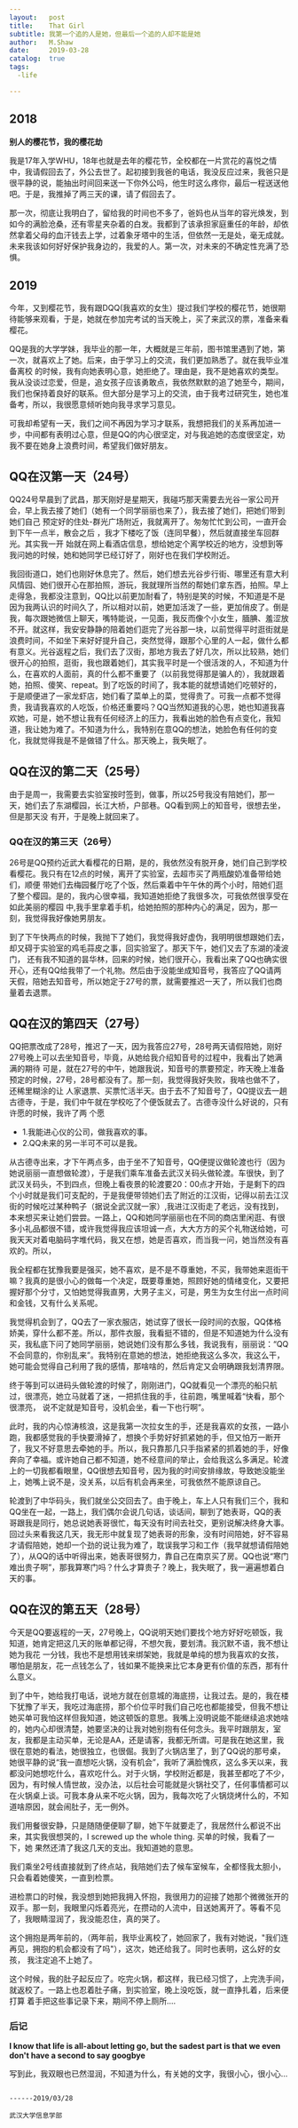 ```yaml
---
layout:   post
title:    That Girl
subtitle: 我第一个追的人是她，但最后一个追的人却不能是她
author:   M.Shaw
date:     2019-03-28
catalog:  true
tags:
  -life

---
```

 
## 2018
 
**别人的樱花节，我的樱花劫**

我是17年入学WHU，18年也就是去年的樱花节，全校都在一片赏花的喜悦之情中，我请假回去了，外公去世了。起初接到我爸的电话，我没反应过来，我爸只是很平静的说，能抽出时间回来送一下你外公吗，他生时这么疼你，最后一程送送他吧。于是，我推掉了两三天的课，请了假回去了。

那一次，彻底让我明白了，留给我的时间也不多了，爸妈也从当年的容光焕发，到如今的满脸沧桑，还有零星夹杂着的白发。我都到了该承担家庭重任的年龄，却依然拿着父母的血汗钱去上学，过着象牙塔中的生活，但依然一无是处，毫无成就。未来我该如何好好保护我身边的，我爱的人。第一次，对未来的不确定性充满了恐惧。

## 2019
今年，又到樱花节，我有跟DQQ(我喜欢的女生）提过我们学校的樱花节，她很期待能够来观看，于是，她就在参加完考试的当天晚上，买了来武汉的票，准备来看樱花。

QQ是我的大学学妹，我毕业的那一年，大概就是三年前，图书馆里遇到了她，第一次，就喜欢上了她。后来，由于学习上的交流，我们更加熟悉了。就在我毕业准备离校
的时候，我有向她表明心意，她拒绝了。理由是，我不是她喜欢的类型。我从没谈过恋爱，但是，追女孩子应该勇敢点，我依然默默的追了她至今，期间，我们也保持着良好的联系。但大部分是学习上的交流，由于我考过研究生，她也准备考，所以，我很愿意倾听她向我寻求学习意见。

可我却希望有一天，我们之间不再因为学习才联系，我想把我们的关系再加进一步，中间都有表明过心意，但是QQ的内心很坚定，对与我追她的态度很坚定，劝我不要在她身上浪费时间，希望我们做好朋友。

## QQ在汉第一天（24号）

QQ24号早晨到了武昌，那天刚好是星期天，我碰巧那天需要去光谷一家公司开会，早上我去接了她们（她有一个同学丽丽也来了），我去接了她们，把她们带到她们自己
预定好的住处-群光广场附近，我就离开了。匆匆忙忙到公司，一直开会到下午一点半，散会之后 ，我才下楼吃了饭（连同早餐），然后就直接坐车回群光。其实我一开
始就在网上看酒店信息，想给她定个离学校近的地方，没想到等我问她的时候，她和她同学已经订好了，刚好也在我们学校附近。

我回街道口，她们也刚好休息完了。然后，她们想去光谷步行街、哪里还有意大利风情园、她们很开心在那拍照，游玩，我就理所当然的帮她们拿东西，拍照。早上走得急，我都没注意到，QQ比以前更加耐看了，特别是笑的时候，不知道是不是因为我两认识的时间久了，所以相对以前，她更加活泼了一些，更加俏皮了。倒是我，每次跟她微信上聊天，嘴特能说，一见面，我反而像个小女生，腼腆、羞涩放不开。就这样，我安安静静的陪着她们逛完了光谷那一块，以前觉得平时逛街就是浪费时间，不如坐下来好好提升自己，突然觉得，跟那个心里的人一起，做什么都有意义。光谷返程之后，我们去了汉街，那地方我去了好几次，所以比较熟，她们很开心的拍照，逛街，我也跟着她们，其实我平时是一个很活泼的人，不知道为什么，在喜欢的人面前，真的什么都不重要了（以前我觉得那是骗人的），我就跟着她，拍照、傻笑、repeat。到了吃饭的时间了，我本能的就想请她们吃顿好的，于是顺便进了一家龙虾店，她们看了菜单上的菜，觉得贵了。可我一点都不觉得贵，我请我喜欢的人吃饭，价格还重要吗？QQ当然知道我的心思，她也知道我喜欢她，可是，她不想让我有任何经济上的压力，我看出她的脸色有点变化，我知道，我让她为难了。不知道为什么，我特别在意QQ的想法，她脸色有任何的变化，我就觉得我是不是做错了什么。那天晚上，我失眠了。

## QQ在汉的第二天（25号）

由于是周一，我需要去实验室按时签到，做事，所以25号我没有陪她们，那一天，她们去了东湖樱园，长江大桥，户部巷。QQ看到网上的知音号，很想去坐，但是那天没
有开，于是晚上就回来了。

### QQ在汉的第三天（26号）

26号是QQ预约近武大看樱花的日期，是的，我依然没有脱开身，她们自己到学校看樱花。我只有在12点的时候，离开了实验室，去超市买了两瓶酸奶准备带给她们，顺便
带她们去梅园餐厅吃了个饭，然后乘着中午午休的两个小时，陪她们逛了整个樱园。是的，我内心很幸福，我知道她拒绝了我很多次，可我依然很享受在如此美丽的樱园
中,我手里拿着手机，给她拍照的那种内心的满足，因为，那一刻，我觉得我好像她男朋友。

到了下午快两点的时候，我抛下了她们，我觉得我好虚伪，我明明很想跟她们去，却又碍于实验室的鸡毛蒜皮之事，回实验室了。那天下午，她们又去了东湖的凌波门，
还有我不知道的昙华林，回来的时候，她们很开心，我看出来了QQ也确实很开心，还有QQ给我带了一个礼物。然后由于没能坐成知音号，我答应了QQ请两天假，陪她去知音号，所以她定于27号的票，就需要推迟一天了，所以我们也商量着去退票。

## QQ在汉的第四天（27号）

QQ把票改成了28号，推迟了一天，因为我答应27号，28号两天请假陪她，刚好27号晚上可以去坐知音号，毕竟，从她给我介绍知音号的过程中，我看出了她满满的期待
可是，就在27号的中午，她跟我说，知音号的票要预定，昨天晚上准备预定的时候，27号，28号都没有了。那一刻，我觉得我好失败，我啥也做不了，还稀里糊涂的让
人家退票、买票忙活半天。由于去不了知音号了，QQ提议去一趟古德寺，于是，我们中午就在学校吃了个便饭就去了。古德寺没什么好说的，只有许愿的时候，我许了两
个愿

* 1.我能进心仪的公司，做我喜欢的事。
* 2.QQ未来的另一半可不可以是我。

从古德寺出来，才下午两点多，由于坐不了知音号，QQ便提议做轮渡也行（因为她说丽丽一直想做轮渡），于是我们乘车准备去武汉关码头做轮渡。车很快，到了武汉关码头，不到四点，但晚上看夜景的轮渡要20：00点才开始，于是剩下的四个小时就是我们可支配的，于是我便带领她们去了附近的江汉街，记得以前去江汉街的时候吃过某种鸭子（据说全武汉就一家）,我进江汉街走了老远，没有找到，本来想买来让她们尝尝。一路上，QQ和她同学丽丽也在不同的商店里闲逛、有很多小礼品都很不错，或许我觉得我应该坦诚一点，大大方方的买个礼物送给她，可我天天对着电脑码字堆代码，我又在想，她是否喜欢，而当我一问，她当然没有喜欢的。所以，

我全程都在犹豫我要是强买，她不喜欢，是不是不尊重她，不买，我带她来逛街干嘛？我真的是很小心的做每一个决定，既要尊重她，照顾好她的情绪变化，又要把握好那个分寸，又怕她觉得我直男，大男子主义，可是，男生为女生付出一点时间和金钱，又有什么关系呢。

我觉得机会到了，QQ去了一家衣服店，她试穿了很长一段时间的衣服，QQ体格娇美，穿什么都不差。所以，那件衣服，我看挺不错的，但是不知道她为什么没有买，我私底下问了她同学丽丽，她说她们没有那么多钱，我说我有，丽丽说：“QQ不会同意的，你别乱来”。我特别在意她的想法，她拒绝我这么多次，我这么干，她可能会觉得自己利用了我的感情，那啥啥的，然后肯定又会明确跟我划清界限。

终于等到可以进码头做轮渡的时候了，刚刚进门，QQ就看见一个漂亮的船只航过，很漂亮，她立马就着了迷，一把抓住我的手，往前跑，嘴里喊着“快看，那个很漂亮，
说不定就是知音号，没机会坐，看一下也行啊”。

此时，我的内心惊涛核浪，这是我第一次拉女生的手，还是我喜欢的女孩，一路小跑，我都感觉我的手快要滑掉了，想换个手势好好抓紧她的手，但又怕万一断开了，我又不好意思去牵她的手。所以，我只靠那几只手指紧紧的抓着她的手，好像奔向了幸福。或许她自己都不知道，她不经意间的举止，会给我这么多满足。轮渡上的一切我都看眼里，QQ很想去知音号，因为我的时间安排缘故，导致她没能坐上，她嘴上说不是，没关系，以后有机会再来坐，可我依然不能原谅自己。

轮渡到了中华码头，我们就坐公交回去了。由于晚上，车上人只有我们三个，我和QQ坐在一起，一路上，我们偶尔会说几句话，谈话间，聊到了她表哥，QQ的表哥跟我是同行，她总说她表哥很忙，每天没有时间去社交，更别说解决终身大事。回过头来看我这几天，我无形中就复现了她表哥的形象，没有时间陪她，好不容易才请假陪她，她却一个劲的说让我为难了，耽误我学习和工作（我早就想请假陪她了），从QQ的话中听得出来，她表哥很努力，靠自己在南京买了房。QQ也说“寒门难出贵子啊”，那我算寒门吗？什么才算贵子？晚上，我失眠了，我一遍遍想着白天的事。


## QQ在汉的第五天（28号）

今天是QQ要返程的一天，27号晚上，QQ说明天她们要找个地方好好吃顿饭，我知道，她肯定把这几天的账单都记得，不想欠我，要划清。我沉默不语，我不想让她为我花
一分钱，我也不是想用钱来绑架她，我就是单纯的想为我喜欢的女孩，哪怕是朋友，花一点钱怎么了，钱如果不能换来比它本身更有价值的东西，那有什么意义。

到了中午，她给我打电话，说地方就在创意城的海底捞，让我过去。是的，我在楼下犹豫了半天，我吃过海底捞，那个价位平时我们自己吃也都能接受，但我不想让她买单可我怕这样但我知道，她这顿饭的意思。我嘴上没明说能不能继续追求她啥的，她内心却很清楚，她要坚决的让我对她别抱有任何念头。我平时跟朋友，室友，我都是主动买单，无论是AA，还是请客，我都无所谓。可是我在她这里，我很在意她的看法，她很独立，也很倔。我到了火锅店里了，到了QQ说的那号桌，她很平静的说“我一直想吃火锅，没有机会”，我听了满脸愧疚，这么多天以来，我都没问她想吃什么，喜欢吃什么。对于火锅，学校附近都是，我甚至都吃了不少，因为，有时候人情世故，没办法，以后社会可能就是火锅社交了，任何事情都可以在火锅桌上谈。可我本身从来不吃火锅，因为，我每次吃了火锅烧烤什么的，不知道啥原因，就会闹肚子，无一例外。

我们用餐很安静，只是随随便便聊了聊，她下午就要走了，我居然什么都说不出来，其实我很想哭的，I screwed up the whole thing. 买单的时候，我看了一下，她
果然还清了我这几天的支出。我知道她的意思。

我们乘坐2号线直接就到了终点站，我陪她们去了候车室候车，全都怪我太胆小，只会看着她傻笑，一直到检票。

进检票口的时候，我没想到她把我拥入怀抱，我很用力的迎接了她那个微微张开的双手。那一刻，我眼里闪烁着亮光，在攒动的人流中，目送她离开了。等看不见了，我眼睛湿润了，我没能忍住，真的哭了。

这个拥抱是两年前的，（两年前，我毕业离校了，她回家了，我有对她说，"我们连再见，拥抱的机会都没有了吗"），这次，她还给我了。同时也表明，这么好的女孩，
我注定追不上她了。

这个时候，我的肚子起反应了。吃完火锅，都这样，我已经习惯了，上完洗手间，就返校了。一路上也忍着肚子痛，到实验室，晚上没吃饭，就一直挣扎着，后来便打算
着手把这些事记录下来，期间不停上厕所....



### 后记

**I know that life is all-about letting go, but the sadest part is that we even don't have a second to say googbye**

写到此，我双眼也已然湿润，不知道为什么，有关她的文字，我很小心，很小心...


                                                                          ------2019/03/28
                                                                          武汉大学信息学部












 
